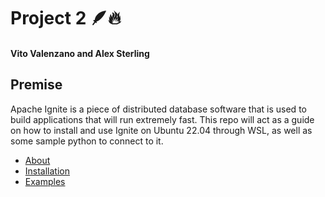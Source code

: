 # Project 2 🪶🔥
#### Vito Valenzano and Alex Sterling
## Premise
Apache Ignite is a piece of  distributed database software that is used to build applications that will run extremely fast. This repo will act as a guide on how to install and use Ignite on Ubuntu 22.04 through WSL, as well as some sample python to connect to it.
- [About](docs/about.md)
- [Installation](docs/guide.md)
- [Examples](examples)